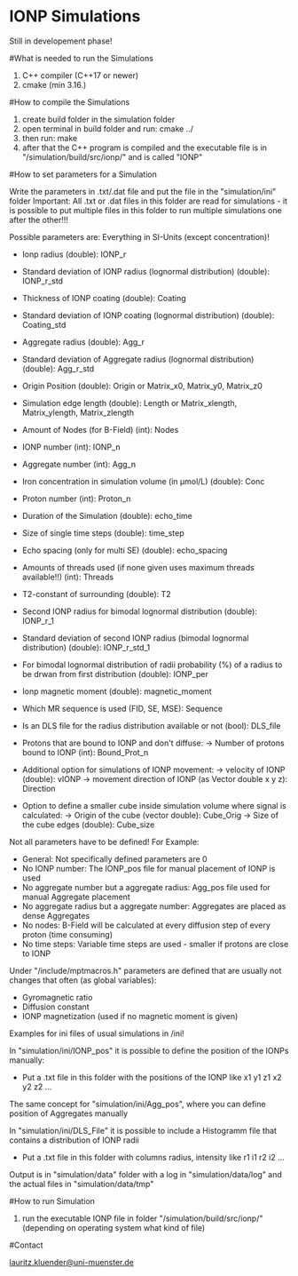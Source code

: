 # IONP Simulations
Still in developement phase!

#What is needed to run the Simulations

1) C++ compiler (C++17 or newer)
2) cmake (min 3.16.)

#How to compile the Simulations

1) create build folder in the simulation folder
2) open terminal in build folder and run:
      cmake ../
3) then run:
      make
4) after that the C++ program is compiled and the executable file is in "/simulation/build/src/ionp/" and is called "IONP"

#How to set parameters for a Simulation

Write the parameters in .txt/.dat file and put the file in the "simulation/ini" folder
Important: All .txt or .dat files in this folder are read for simulations - it is possible to put multiple files in this folder to run multiple simulations one after the other!!!

Possible parameters are: Everything in SI-Units (except concentration)!

- Ionp radius (double):                                                                                                 IONP_r
- Standard deviation of IONP radius (lognormal distribution) (double):                                                  IONP_r_std
- Thickness of IONP coating (double):                                                                                   Coating
- Standard deviation of IONP coating (lognormal distribution) (double):                                                 Coating_std
- Aggregate radius (double):                                                                                            Agg_r
- Standard deviation of Aggregate radius (lognormal distribution) (double):                                             Agg_r_std
- Origin Position (double):                                                                                             Origin or Matrix_x0, Matrix_y0, Matrix_z0
- Simulation edge length (double):                                                                                      Length or Matrix_xlength, Matrix_ylength, Matrix_zlength
- Amount of Nodes (for B-Field) (int):                                                                                  Nodes
- IONP number (int):                                                                                                    IONP_n
- Aggregate number (int):                                                                                               Agg_n
- Iron concentration in simulation volume (in µmol/L) (double):                                                         Conc
- Proton number (int):                                                                                                  Proton_n
- Duration of the Simulation (double):                                                                                  echo_time
- Size of single time steps (double):                                                                                   time_step
- Echo spacing (only for multi SE) (double):                                                                            echo_spacing
- Amounts of threads used (if none given uses maximum threads available!!) (int):                                       Threads
- T2-constant of surrounding (double):                                                                                  T2
- Second IONP radius for bimodal lognormal distribution (double):                                                       IONP_r_1
- Standard deviation of second IONP radius (bimodal lognormal distribution) (double):                                   IONP_r_std_1
- For bimodal lognormal distribution of radii probability (%) of a radius to be drwan from first distribution (double): IONP_per
- Ionp magnetic moment (double):                                                                                        magnetic_moment
- Which MR sequence is used (FID, SE, MSE):                                                                             Sequence
- Is an DLS file for the radius distribution available or not (bool):                                                   DLS_file

- Protons that are bound to IONP and don't diffuse:
      -> Number of protons bound to IONP (int):                                                                         Bound_Prot_n

- Additional option for simulations of IONP movement:
      -> velocity of IONP (double):                                                                                     vIONP
      -> movement direction of IONP (as Vector double x y z):                                                           Direction

- Option to define a smaller cube inside simulation volume where signal is calculated:
      -> Origin of the cube (vector double):                                                                            Cube_Orig
      -> Size of the cube edges (double):                                                                               Cube_size


Not all parameters have to be defined! For Example:
- General: Not specifically defined parameters are 0
- No IONP number: The IONP_pos file for manual placement of IONP is used
- No aggregate number but a aggregate radius: Agg_pos file used for manual Aggregate placement
- No aggregate radius but a aggregate number: Aggregates are placed as dense Aggregates
- No nodes: B-Field will be calculated at every diffusion step of every proton (time consuming)
- No time steps: Variable time steps are used - smaller if protons are close to IONP

Under "/include/mptmacros.h" parameters are defined that are usually not changes that often (as global variables):
- Gyromagnetic ratio
- Diffusion constant
- IONP magnetization (used if no magnetic moment is given)

Examples for ini files of usual simulations in /ini!


In "simulation/ini/IONP_pos" it is possible to define the position of the IONPs manually:

- Put a .txt file in this folder with the positions of the IONP like
  x1 y1 z1
  x2 y2 z2
  ...

The same concept for "simulation/ini/Agg_pos", where you can define position of Aggregates manually

In "simulation/ini/DLS_File" it is possible to include a Histogramm file that contains a distribution of IONP radii

- Put a .txt file in this folder with columns radius, intensity like 
      r1 i1
      r2 i2
      ...


Output is in "simulation/data" folder with a log in "simulation/data/log"
and the actual files in "simulation/data/tmp"

#How to run Simulation

1) run the executable IONP file in folder "/simulation/build/src/ionp/" (depending on operating system what kind of file)

#Contact

lauritz.kluender@uni-muenster.de